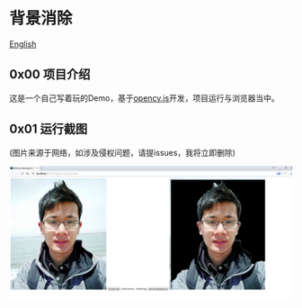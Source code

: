 # 背景消除

[English](./README.md)

## 0x00 项目介绍
这是一个自己写着玩的Demo，基于[opencv.js](https://opencv.org)开发，项目运行与浏览器当中。

## 0x01 运行截图
(图片来源于网络，如涉及侵权问题，请提issues，我将立即删除)

<img src="Screenshot from 2018-12-29 15-51-14.png" alt='运行截图'>

